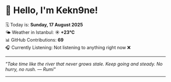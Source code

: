 # 👋 Hello, I'm Kekn9ne!

🗓️ Today is: **Sunday, 17 August 2025**  
🌤️ Weather in Istanbul: **☀️   +23°C**  
📊 GitHub Contributions: **69**  
🎧 Currently Listening: Not listening to anything right now ❌

---

_"Take time like the river that never grows stale. Keep going and steady. No hurry, no rush. — *Rumi*"_

---
